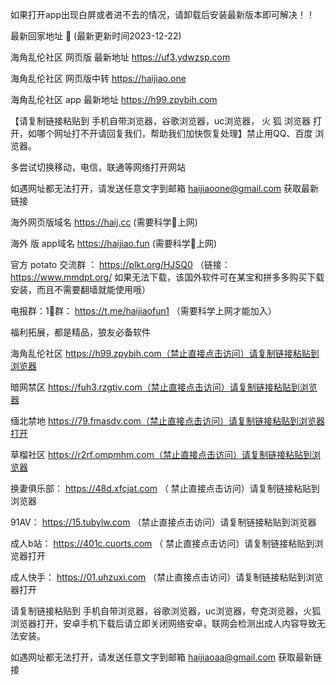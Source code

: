 如果打开app出现白屏或者进不去的情况，请卸载后安装最新版本即可解决！！
 
 最新回家地址 👋 (最新更新时间2023-12-22)

海角乱伦社区 网页版 最新地址  https://uf3.ydwzsp.com

海角乱伦社区 网页版中转   https://haijiao.one

海角乱伦社区 app 最新地址  https://h99.zpybih.com

【请复制链接粘贴到 手机自带浏览器，谷歌浏览器，uc浏览器， 火  狐  浏览器 打开，如哪个网址打不开请回复我们，帮助我们加快恢复处理】禁止用QQ、百度 浏览器。

多尝试切换移动，电信，联通等网络打开网站

如遇网址都无法打开，请发送任意文字到邮箱  haijiaoone@gmail.com  获取最新链接

海外网页版域名  https://haij.cc   (需要科学🔬上网)

 海外 版 app域名  https://haijiao.fun  (需要科学🔬上网)

官方 potato 交流群  ： https://plkt.org/HJSQ0  （链接：https://www.mmdpt.org/ 如果无法下载，该国外软件可在某宝和拼多多购买下载安装，而且不需要翻墙就能使用哦）

电报群：1⃣️群：  https://t.me/haijiaofun1    （需要科学上网才能加入）


福利拓展，都是精品，狼友必备软件

海角乱伦社区   https://h99.zpybih.com（禁止直接点击访问）请复制链接粘贴到浏览器

暗网禁区  https://fuh3.rzgtiv.com（禁止直接点击访问）请复制链接粘贴到浏览器

缅北禁地  https://79.fmasdv.com（禁止直接点击访问）请复制链接粘贴到浏览器打开

草榴社区   https://r2rf.ompmhm.com（禁止直接点击访问）请复制链接粘贴到浏览器

换妻俱乐部：  https://48d.xfcjat.com （ 禁止直接点击访问）请复制链接粘贴到浏览器

91AV：  https://15.tubylw.com （禁止直接点击访问）请复制链接粘贴到浏览器

成人b站：  https://401c.cuorts.com （ 禁止直接点击访问）请复制链接粘贴到浏览器打开

成人快手：    https://01.uhzuxi.com （禁止直接点击访问）请复制链接粘贴到浏览器打开

请复制链接粘贴到 手机自带浏览器，谷歌浏览器，uc浏览器，夸克浏览器，火狐浏览器打开，安卓手机下载后请立即关闭网络安卓，联网会检测出成人内容导致无法安装。

如遇网址都无法打开，请发送任意文字到邮箱   haijiaoaa@gmail.com   获取最新链接
